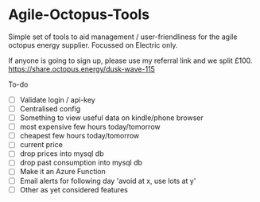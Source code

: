# Agile-Octopus-Tools

Simple set of tools to aid management / user-friendliness for the agile octopus energy supplier. Focussed on Electric only.

If anyone is going to sign up, please use my referral link and we split £100.
https://share.octopus.energy/dusk-wave-115

To-do
- [ ] Validate login / api-key
- [ ] Centralised config
- [ ] Something to view useful data on kindle/phone browser
- [ ] most expensive few hours today/tomorrow
- [ ] cheapest few hours today/tomorrow
- [ ] current price
- [ ] drop prices into mysql db
- [ ] drop past consumption into mysql db
- [ ] Make it an Azure Function
- [ ] Email alerts for following day 'avoid at x, use lots at y'
- [ ] Other as yet considered features